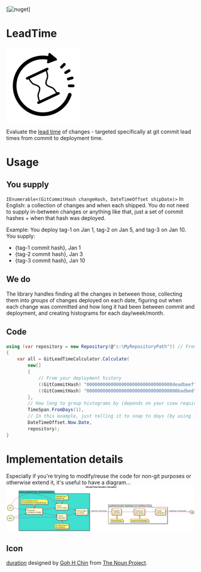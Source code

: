 [![nuget](https://img.shields.io/nuget/LeadTime.Core.svg)]

# LeadTime

![Icon](/package_icon.png)

Evaluate the [lead time](https://en.wikipedia.org/wiki/Lead_time) of changes - targeted specifically at git commit lead times from commit to deployment time.

# Usage
## You supply
`IEnumerable<(GitCommitHash changeHash, DateTimeOffset shipDate)>`
In English: a collection of changes and when each shipped. You do not need to supply in-between changes or anything like that, just a set of commit hashes + when that hash was deployed.

Example:
You deploy tag-1 on Jan 1, tag-2 on Jan 5, and tag-3 on Jan 10.
You supply:
* {tag-1 commit hash}, Jan 1
* {tag-2 commit hash}, Jan 3
* {tag-3 commit hash}, Jan 10

## We do
The library handles finding all the changes in between those, collecting them into _groups_ of changes deployed on each date, figuring out when each change was committed and how long it had been between commit and deployment, and creating histograms for each day/week/month.

## Code
```C#
using (var repository = new Repository(@"c:\MyRepositoryPath")) // From LibGit2Sharp
{
    var all = GitLeadTimeCalculator.Calculate(
        new[]
        {
            // From your deployment history
            ((GitCommitHash) "00000000000000000000000000000000deadbeef", DateTimeOffset.Parse("01/01/2010")),
            ((GitCommitHash) "0000000000000000000000000000000000badbed", DateTimeOffset.Parse("01/10/2010")),
        },
        // How long to group histograms by (depends on your view requirements. Hint - if you want a month use 30.475 days)
        TimeSpan.FromDays(1),
        // In this example, just telling it to snap to days (by using .Date to drop the time part) DateTimeOffset.Parse("01/01/2001") would be a good value as well and if I make any wrapping libraries, will likely be the default
        DateTimeOffset.Now.Date,
        repository);
}
```

# Implementation details
Especially if you're trying to modify/reuse the code for non-git purposes or otherwise extend it, it's useful to have a diagram...
![image](/LeadTime.Library/Diagram/LeadTime%20Workflow.png)

## Icon

[duration](https://thenounproject.com/term/duration/2329742) designed by [Goh H Chin](https://thenounproject.com/gohhchin) from [The Noun Project](https://thenounproject.com).
